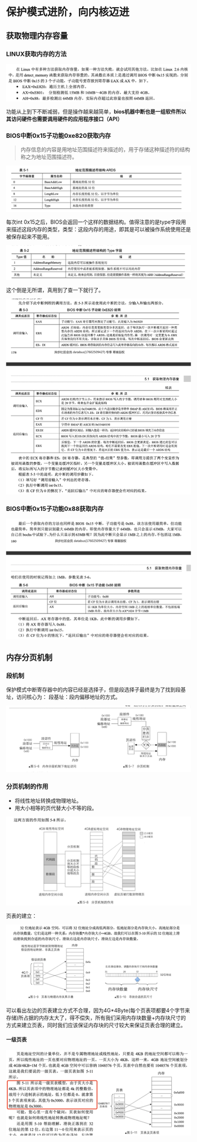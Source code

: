# 保护模式进阶，向内核迈进

## 获取物理内存容量

### LINUX获取内存的方法

![image-20200816161239691](保护模式进阶.assets/image-20200816161239691.png)

功能从上到下不断减弱，但是操作越来越简单，**bios机器中断也是一组软件所以其访问硬件也需要调用硬件的应用程序接口（API）**

### BIOS中断0x15子功能0xe820获取内存

> 内存信息的内容是用地址范围描述符来描述的，用于存储这种描述符的结构称之为地址范围描述符。

![image-20200816164116937](保护模式进阶.assets/image-20200816164116937.png)

每次int 0x15之后，BIOS会返回一个这样的数据结构。值得注意的是type字段用来描述这段内存的类型，类型：这段内存的用途，即其是可以被操作系统使用还是被保存起来不能用。

![image-20200816165306789](保护模式进阶.assets/image-20200816165306789.png)

这个倒是无所谓，真用到了查一下就行了。

![image-20200816165431363](保护模式进阶.assets/image-20200816165431363.png)

### BIOS中断0x15子功能0x88获取内存

![image-20200816194710790](保护模式进阶.assets/image-20200816194710790.png)

## 内存分页机制

### 段机制

保护模式中断寄存器中的内容已经是选择子，但是段选择子最终是为了找到段基址，访问核心为： 段基址：段内偏移地址的方式。

![image-20200816204056938](保护模式进阶.assets/image-20200816204056938.png)

### 分页机制的作用

* 将线性地址转换成物理地址。
* 用大小相等的页代替大小不等的段。

![image-20200816210011069](保护模式进阶.assets/image-20200816210011069.png)

页表的建立：

![image-20200816211231201](保护模式进阶.assets/image-20200816211231201.png)

可以看出左边的页表建立方式不合理，因为4G*4Byte(每个页表项都要4个字节来存储)所占据的内存太大了，得不偿失，所有我们采用内存块数量+内存块尺寸的方式来建立页表，同时我们应该保证内存块的尺寸较大来保证页表合理的建立。

#### 一级页表

![image-20200816211710992](保护模式进阶.assets/image-20200816211710992.png)

